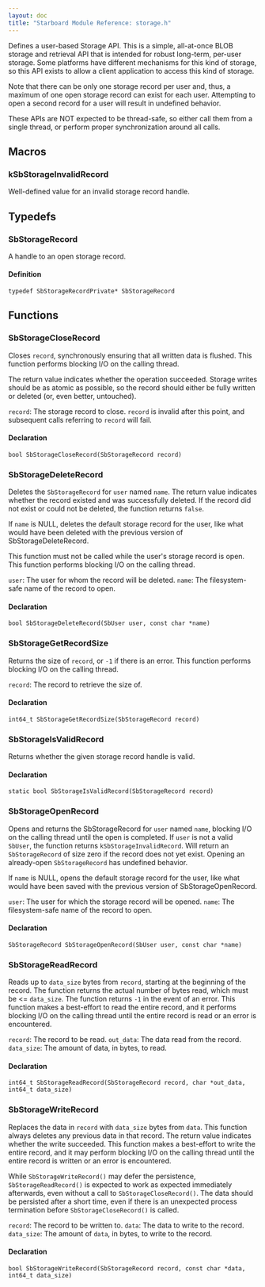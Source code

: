 ```yaml
---
layout: doc
title: "Starboard Module Reference: storage.h"
---
```


Defines a user-based Storage API. This is a simple, all-at-once BLOB storage and
retrieval API that is intended for robust long-term, per-user storage. Some
platforms have different mechanisms for this kind of storage, so this API exists
to allow a client application to access this kind of storage.

Note that there can be only one storage record per user and, thus, a maximum of
one open storage record can exist for each user. Attempting to open a second
record for a user will result in undefined behavior.

These APIs are NOT expected to be thread-safe, so either call them from a single
thread, or perform proper synchronization around all calls.

## Macros ##

### kSbStorageInvalidRecord ###

Well-defined value for an invalid storage record handle.

## Typedefs ##

### SbStorageRecord ###

A handle to an open storage record.

#### Definition ####

```
typedef SbStorageRecordPrivate* SbStorageRecord
```

## Functions ##

### SbStorageCloseRecord ###

Closes `record`, synchronously ensuring that all written data is flushed. This
function performs blocking I/O on the calling thread.

The return value indicates whether the operation succeeded. Storage writes
should be as atomic as possible, so the record should either be fully written or
deleted (or, even better, untouched).

`record`: The storage record to close. `record` is invalid after this point, and
subsequent calls referring to `record` will fail.

#### Declaration ####

```
bool SbStorageCloseRecord(SbStorageRecord record)
```

### SbStorageDeleteRecord ###

Deletes the `SbStorageRecord` for `user` named `name`. The return value
indicates whether the record existed and was successfully deleted. If the record
did not exist or could not be deleted, the function returns `false`.

If `name` is NULL, deletes the default storage record for the user, like what
would have been deleted with the previous version of SbStorageDeleteRecord.

This function must not be called while the user's storage record is open. This
function performs blocking I/O on the calling thread.

`user`: The user for whom the record will be deleted. `name`: The filesystem-
safe name of the record to open.

#### Declaration ####

```
bool SbStorageDeleteRecord(SbUser user, const char *name)
```

### SbStorageGetRecordSize ###

Returns the size of `record`, or `-1` if there is an error. This function
performs blocking I/O on the calling thread.

`record`: The record to retrieve the size of.

#### Declaration ####

```
int64_t SbStorageGetRecordSize(SbStorageRecord record)
```

### SbStorageIsValidRecord ###

Returns whether the given storage record handle is valid.

#### Declaration ####

```
static bool SbStorageIsValidRecord(SbStorageRecord record)
```

### SbStorageOpenRecord ###

Opens and returns the SbStorageRecord for `user` named `name`, blocking I/O on
the calling thread until the open is completed. If `user` is not a valid
`SbUser`, the function returns `kSbStorageInvalidRecord`. Will return an
`SbStorageRecord` of size zero if the record does not yet exist. Opening an
already-open `SbStorageRecord` has undefined behavior.

If `name` is NULL, opens the default storage record for the user, like what
would have been saved with the previous version of SbStorageOpenRecord.

`user`: The user for which the storage record will be opened. `name`: The
filesystem-safe name of the record to open.

#### Declaration ####

```
SbStorageRecord SbStorageOpenRecord(SbUser user, const char *name)
```

### SbStorageReadRecord ###

Reads up to `data_size` bytes from `record`, starting at the beginning of the
record. The function returns the actual number of bytes read, which must be <=
`data_size`. The function returns `-1` in the event of an error. This function
makes a best-effort to read the entire record, and it performs blocking I/O on
the calling thread until the entire record is read or an error is encountered.

`record`: The record to be read. `out_data`: The data read from the record.
`data_size`: The amount of data, in bytes, to read.

#### Declaration ####

```
int64_t SbStorageReadRecord(SbStorageRecord record, char *out_data, int64_t data_size)
```

### SbStorageWriteRecord ###

Replaces the data in `record` with `data_size` bytes from `data`. This function
always deletes any previous data in that record. The return value indicates
whether the write succeeded. This function makes a best-effort to write the
entire record, and it may perform blocking I/O on the calling thread until the
entire record is written or an error is encountered.

While `SbStorageWriteRecord()` may defer the persistence,
`SbStorageReadRecord()` is expected to work as expected immediately afterwards,
even without a call to `SbStorageCloseRecord()`. The data should be persisted
after a short time, even if there is an unexpected process termination before
`SbStorageCloseRecord()` is called.

`record`: The record to be written to. `data`: The data to write to the record.
`data_size`: The amount of `data`, in bytes, to write to the record.

#### Declaration ####

```
bool SbStorageWriteRecord(SbStorageRecord record, const char *data, int64_t data_size)
```
